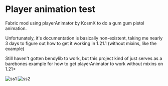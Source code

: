 # Player animation test

Fabric mod using playerAnimator by KosmX to do a gum gum pistol animation.

Unfortunately, it's documentation is basically non-existent, taking me nearly 3 days to figure out how to get it working in 1.21.1 (without mixins, like the example)

Still haven't gotten bendylib to work, but this project kind of just serves as a barebones example for how to get playerAnimator to work without mixins on 1.21+

![ss1](https://github.com/user-attachments/assets/26328293-1901-4b94-a8d0-e750c1f45967)
![ss2](https://github.com/user-attachments/assets/6c9b34ec-1cc0-4425-8ad0-befed35cb2b2)
